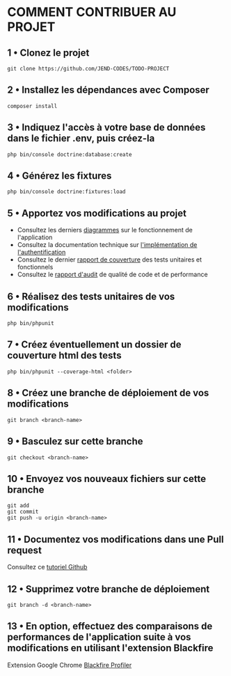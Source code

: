 # COMMENT CONTRIBUER AU PROJET

## 1 • Clonez le projet

```text
git clone https://github.com/JEND-CODES/TODO-PROJECT
```

## 2 • Installez les dépendances avec Composer

```text
composer install
```

## 3 • Indiquez l'accès à votre base de données dans le fichier .env, puis créez-la

```text
php bin/console doctrine:database:create
```

## 4 • Générez les fixtures

```text
php bin/console doctrine:fixtures:load
```

## 5 • Apportez vos modifications au projet

-  Consultez les derniers [diagrammes](https://github.com/JEND-CODES/TODO-PROJECT/tree/main/documentation/diagrammes) sur le fonctionnement de l'application
-  Consultez la documentation technique sur [l'implémentation de l'authentification](https://github.com/JEND-CODES/TODO-PROJECT)
-  Consultez le dernier [rapport de couverture](https://github.com/JEND-CODES/TODO-PROJECT/tree/main/tests-coverage) des tests unitaires et fonctionnels 
-  Consultez le [rapport d'audit](https://github.com/JEND-CODES/TODO-PROJECT) de qualité de code et de performance

## 6 • Réalisez des tests unitaires de vos modifications

```text
php bin/phpunit
```

## 7 • Créez éventuellement un dossier de couverture html des tests

```text
php bin/phpunit --coverage-html <folder>
```

## 8 • Créez une branche de déploiement de vos modifications 

```text
git branch <branch-name>
```

## 9 • Basculez sur cette branche

```text
git checkout <branch-name>
```

## 10 • Envoyez vos nouveaux fichiers sur cette branche

```text
git add
git commit
git push -u origin <branch-name>
```

## 11 • Documentez vos modifications dans une Pull request

Consultez ce [tutoriel Github](https://docs.github.com/en/github/collaborating-with-issues-and-pull-requests/about-pull-requests)

## 12 • Supprimez votre branche de déploiement

```text
git branch -d <branch-name>
```

## 13 • En option, effectuez des comparaisons de performances de l'application suite à vos modifications en utilisant l'extension Blackfire

Extension Google Chrome [Blackfire Profiler](https://chrome.google.com/webstore/detail/blackfire-profiler/miefikpgahefdbcgoiicnmpbeeomffld?hl=fr&pageId=108863020526025791688)